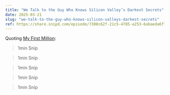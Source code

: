 ```yaml
---
title: "We Talk to the Guy Who Knows Silicon Valley’s Darkest Secrets"
date: 2025-03-21
slug: "we-talk-to-the-guy-who-knows-silicon-valleys-darkest-secrets"
ref: https://share.snipd.com/episode/7308c62f-21c5-4785-a253-6abaeda6f713
---
```


Quoting [My First Million](https://share.snipd.com/episode/7308c62f-21c5-4785-a253-6abaeda6f713):

> 1min Snip

> 1min Snip

> 1min Snip

> 1min Snip

> 1min Snip